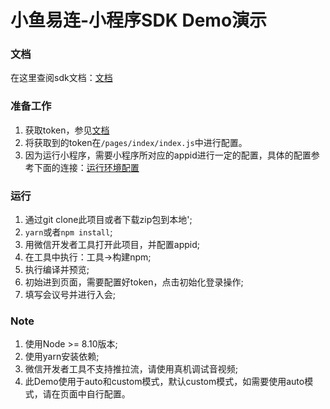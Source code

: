# 小鱼易连-小程序SDK Demo演示

### 文档
在这里查阅sdk文档：[文档](http://openapi.xylink.com/mp-sdk/sdk/)

### 准备工作
1. 获取token，参见[文档](http://openapi.xylink.com/mp-sdk/serverApi/)
2. 将获取到的token在`/pages/index/index.js`中进行配置。
3. 因为运行小程序，需要小程序所对应的appid进行一定的配置，具体的配置参考下面的连接：[运行环境配置](https://opensdk.xylink.com/xylink/mp-sdk/wikis/mp_api#%E4%BD%BF%E7%94%A8%E9%99%90%E5%88%B6)

### 运行
1. 通过git clone此项目或者下载zip包到本地';
2. `yarn`或者`npm install`;
3. 用微信开发者工具打开此项目，并配置appid;
3. 在工具中执行：工具->构建npm;
4. 执行编译并预览;
5. 初始进到页面，需要配置好token，点击初始化登录操作;
6. 填写会议号并进行入会;

### Note
1. 使用Node >= 8.10版本;
2. 使用yarn安装依赖;
3. 微信开发者工具不支持推拉流，请使用真机调试音视频;
4. 此Demo使用于auto和custom模式，默认custom模式，如需要使用auto模式，请在页面中自行配置。
